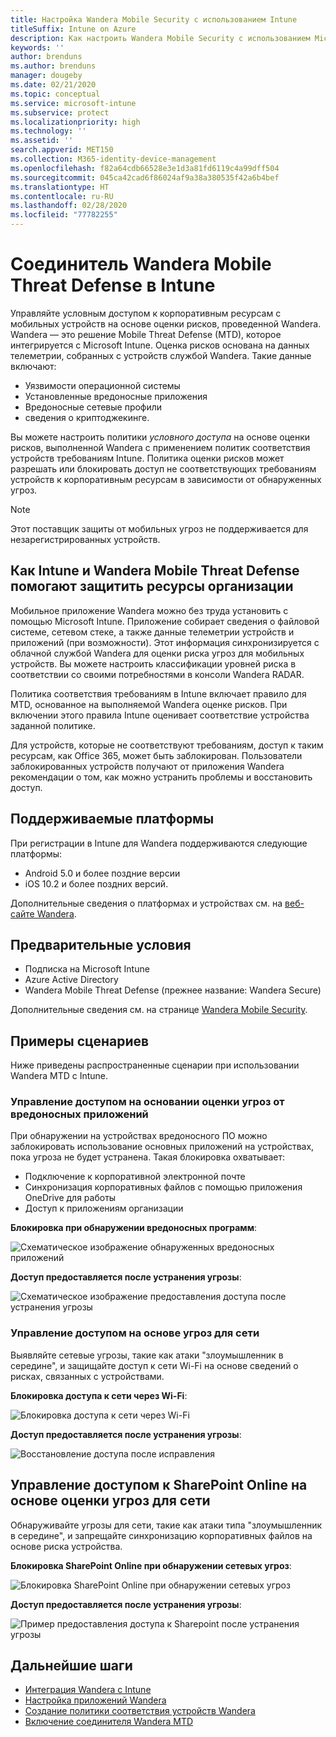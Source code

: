 ```yaml
---
title: Настройка Wandera Mobile Security с использованием Intune
titleSuffix: Intune on Azure
description: Как настроить Wandera Mobile Security с использованием Microsoft Intune для управления доступом к корпоративным ресурсам с мобильных устройств.
keywords: ''
author: brenduns
ms.author: brenduns
manager: dougeby
ms.date: 02/21/2020
ms.topic: conceptual
ms.service: microsoft-intune
ms.subservice: protect
ms.localizationpriority: high
ms.technology: ''
ms.assetid: ''
search.appverid: MET150
ms.collection: M365-identity-device-management
ms.openlocfilehash: f82a64cdb66528e3e1d3a81fd6119c4a99dff504
ms.sourcegitcommit: 045ca42cad6f86024af9a38a380535f42a6b4bef
ms.translationtype: HT
ms.contentlocale: ru-RU
ms.lasthandoff: 02/28/2020
ms.locfileid: "77782255"
---
```

# <a name="wandera-mobile-threat-defense-connector-with-intune"></a>Соединитель Wandera Mobile Threat Defense в Intune  

Управляйте условным доступом к корпоративным ресурсам с мобильных устройств на основе оценки рисков, проведенной Wandera. Wandera — это решение Mobile Threat Defense (MTD), которое интегрируется с Microsoft Intune.  Оценка рисков основана на данных телеметрии, собранных с устройств службой Wandera. Такие данные включают:
- Уязвимости операционной системы
- Установленные вредоносные приложения
- Вредоносные сетевые профили
- сведения о криптоджекинге.

Вы можете настроить политики *условного доступа* на основе оценки рисков, выполненной Wandera с применением политик соответствия устройств требованиям Intune. Политика оценки рисков может разрешать или блокировать доступ не соответствующих требованиям устройств к корпоративным ресурсам в зависимости от обнаруженных угроз.  

> [!NOTE]
> Этот поставщик защиты от мобильных угроз не поддерживается для незарегистрированных устройств.

## <a name="how-do-intune-and-wandera-mobile-threat-defense-help-protect-your-company-resources"></a>Как Intune и Wandera Mobile Threat Defense помогают защитить ресурсы организации  

Мобильное приложение Wandera можно без труда установить с помощью Microsoft Intune. Приложение собирает сведения о файловой системе, сетевом стеке, а также данные телеметрии устройств и приложений (при возможности). Этот информация синхронизируется с облачной службой Wandera для оценки риска угроз для мобильных устройств. Вы можете настроить классификации уровней риска в соответствии со своими потребностями в консоли Wandera RADAR.

Политика соответствия требованиям в Intune включает правило для MTD, основанное на выполняемой Wandera оценке рисков. При включении этого правила Intune оценивает соответствие устройства заданной политике.

Для устройств, которые не соответствуют требованиям, доступ к таким ресурсам, как Office 365, может быть заблокирован. Пользователи заблокированных устройств получают от приложения Wandera рекомендации о том, как можно устранить проблемы и восстановить доступ.

## <a name="supported-platforms"></a>Поддерживаемые платформы  

При регистрации в Intune для Wandera поддерживаются следующие платформы:

- Android 5.0 и более поздние версии  
- iOS 10.2 и более поздних версий.  

Дополнительные сведения о платформах и устройствах см. на [веб-сайте Wandera](https://www.wandera.com/mobile-threat-defense/).

## <a name="prerequisites"></a>Предварительные условия  

- Подписка на Microsoft Intune  
- Azure Active Directory  
- Wandera Mobile Threat Defense (прежнее название: Wandera Secure)  

Дополнительные сведения см. на странице [Wandera Mobile Security](https://www.wandera.com/mobile-security/).
 
## <a name="sample-scenarios"></a>Примеры сценариев

Ниже приведены распространенные сценарии при использовании Wandera MTD с Intune.

### <a name="control-access-based-on-threats-from-malicious-apps"></a>Управление доступом на основании оценки угроз от вредоносных приложений  

При обнаружении на устройствах вредоносного ПО можно заблокировать использование основных приложений на устройствах, пока угроза не будет устранена. Такая блокировка охватывает:  
- Подключение к корпоративной электронной почте  
- Синхронизация корпоративных файлов с помощью приложения OneDrive для работы  
- Доступ к приложениям организации  

**Блокировка при обнаружении вредоносных программ**:

![Схематическое изображение обнаруженных вредоносных приложений](./media/wandera-mtd-connector/wandera-malicious-apps-blocked.png)  

**Доступ предоставляется после устранения угрозы**: 

![Схематическое изображение предоставления доступа после устранения угрозы](./media/wandera-mtd-connector/wandera-malicious-apps-unblocked.png)


### <a name="control-access-based-on-threat-to-network"></a>Управление доступом на основе угроз для сети  

Выявляйте сетевые угрозы, такие как атаки "злоумышленник в середине", и защищайте доступ к сети Wi-Fi на основе сведений о рисках, связанных с устройствами.  

**Блокировка доступа к сети через Wi-Fi**:  

![Блокировка доступа к сети через Wi-Fi](./media/wandera-mtd-connector/wandera-network-wifi-blocked.png)

**Доступ предоставляется после устранения угрозы**:  

![Восстановление доступа после исправления](./media/wandera-mtd-connector/wandera-network-wifi-unblocked.png)  

## <a name="control-access-to-sharepoint-online-based-on-threat-to-network"></a>Управление доступом к SharePoint Online на основе оценки угроз для сети

Обнаруживайте угрозы для сети, такие как атаки типа "злоумышленник в середине", и запрещайте синхронизацию корпоративных файлов на основе риска устройства.

**Блокировка SharePoint Online при обнаружении сетевых угроз**:  

![Блокировка SharePoint Online при обнаружении сетевых угроз](./media/wandera-mtd-connector/wandera-network-spo-blocked.png)  


**Доступ предоставляется после устранения угрозы**:  

![Пример предоставления доступа к Sharepoint после устранения угрозы](./media/wandera-mtd-connector/wandera-network-spo-unblocked.png)  

## <a name="next-steps"></a>Дальнейшие шаги

- [Интеграция Wandera с Intune](wandera-mtd-connector-integration.md)
- [Настройка приложений Wandera](mtd-apps-ios-app-configuration-policy-add-assign.md)
- [Создание политики соответствия устройств Wandera](mtd-device-compliance-policy-create.md)
- [Включение соединителя Wandera MTD](mtd-connector-enable.md)
